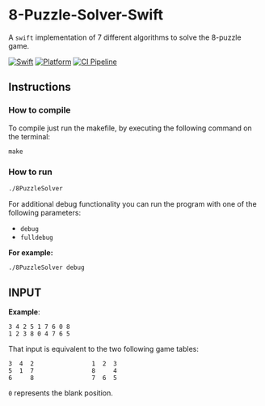 # 8-Puzzle-Solver-Swift

A `swift` implementation of 7 different algorithms to solve the 8-puzzle game.

[![Swift][swift-badge]][swift-url]
[![Platform][platform-badge]][platform-url]
[![CI Pipeline][gha-badge]][gha-url]

[swift-badge]: https://img.shields.io/badge/Swift-5.X-orange.svg?style=flat
[swift-url]: https://swift.org
[platform-badge]: https://img.shields.io/badge/Platforms-OS%20X%20--%20Linux-blue.svg?style=flat
[platform-url]: https://swift.org
[gha-badge]: https://github.com/Zialus/IA-8-Puzzle-Solver-Swift/actions/workflows/swift.yml/badge.svg
[gha-url]: https://github.com/Zialus/IA-8-Puzzle-Solver-Swift/actions/workflows/swift.yml

## Instructions

### How to compile

To compile just run the makefile, by executing the following command on the terminal:

``` text
make
```

### How to run

``` bash
./8PuzzleSolver
```

For additional debug functionality you can run the program with one of the
following parameters:

-   `debug`
-   `fulldebug`

**For example:**

``` bash
./8PuzzleSolver debug
```

## INPUT

**Example**:

```text
3 4 2 5 1 7 6 0 8
1 2 3 8 0 4 7 6 5
```

That input is equivalent to the two following game tables:

```text
3  4  2                1  2  3
5  1  7                8     4
6     8                7  6  5
```

`0` represents the blank position.
